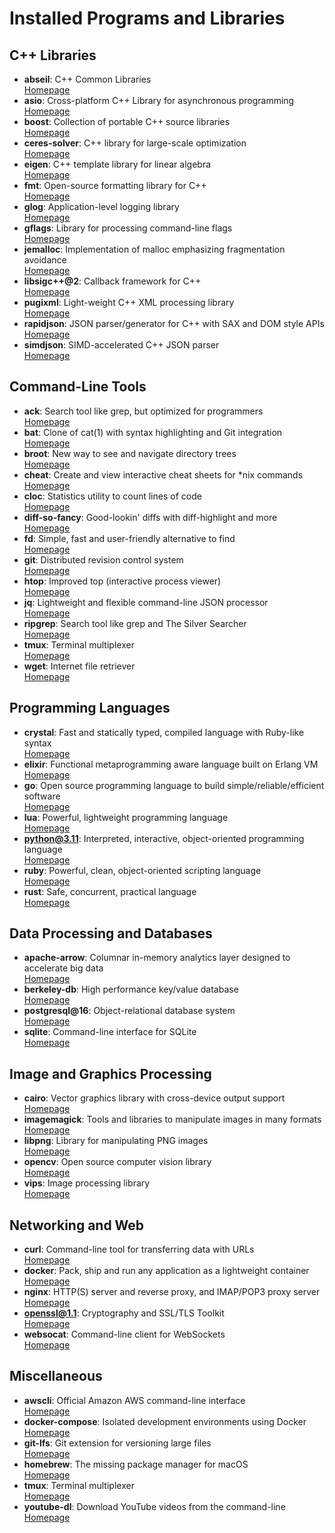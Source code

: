 # Installed Programs and Libraries

## C++ Libraries
- **abseil**: C++ Common Libraries  
  [Homepage](https://abseil.io)
- **asio**: Cross-platform C++ Library for asynchronous programming  
  [Homepage](https://think-async.com/Asio)
- **boost**: Collection of portable C++ source libraries  
  [Homepage](https://www.boost.org/)
- **ceres-solver**: C++ library for large-scale optimization  
  [Homepage](http://ceres-solver.org/)
- **eigen**: C++ template library for linear algebra  
  [Homepage](https://eigen.tuxfamily.org/)
- **fmt**: Open-source formatting library for C++  
  [Homepage](https://fmt.dev/)
- **glog**: Application-level logging library  
  [Homepage](https://github.com/google/glog)
- **gflags**: Library for processing command-line flags  
  [Homepage](https://gflags.github.io/gflags/)
- **jemalloc**: Implementation of malloc emphasizing fragmentation avoidance  
  [Homepage](https://jemalloc.net/)
- **libsigc++@2**: Callback framework for C++  
  [Homepage](https://libsigcplusplus.github.io/libsigcplusplus/)
- **pugixml**: Light-weight C++ XML processing library  
  [Homepage](https://pugixml.org/)
- **rapidjson**: JSON parser/generator for C++ with SAX and DOM style APIs  
  [Homepage](https://rapidjson.org/)
- **simdjson**: SIMD-accelerated C++ JSON parser  
  [Homepage](https://simdjson.org)

## Command-Line Tools
- **ack**: Search tool like grep, but optimized for programmers  
  [Homepage](https://beyondgrep.com/)
- **bat**: Clone of cat(1) with syntax highlighting and Git integration  
  [Homepage](https://github.com/sharkdp/bat)
- **broot**: New way to see and navigate directory trees  
  [Homepage](https://dystroy.org/broot/)
- **cheat**: Create and view interactive cheat sheets for *nix commands  
  [Homepage](https://github.com/cheat/cheat)
- **cloc**: Statistics utility to count lines of code  
  [Homepage](https://github.com/AlDanial/cloc/)
- **diff-so-fancy**: Good-lookin' diffs with diff-highlight and more  
  [Homepage](https://github.com/so-fancy/diff-so-fancy)
- **fd**: Simple, fast and user-friendly alternative to find  
  [Homepage](https://github.com/sharkdp/fd)
- **git**: Distributed revision control system  
  [Homepage](https://git-scm.com)
- **htop**: Improved top (interactive process viewer)  
  [Homepage](https://htop.dev/)
- **jq**: Lightweight and flexible command-line JSON processor  
  [Homepage](https://jqlang.github.io/jq/)
- **ripgrep**: Search tool like grep and The Silver Searcher  
  [Homepage](https://github.com/BurntSushi/ripgrep)
- **tmux**: Terminal multiplexer  
  [Homepage](https://tmux.github.io/)
- **wget**: Internet file retriever  
  [Homepage](https://www.gnu.org/software/wget/)

## Programming Languages
- **crystal**: Fast and statically typed, compiled language with Ruby-like syntax  
  [Homepage](https://crystal-lang.org/)
- **elixir**: Functional metaprogramming aware language built on Erlang VM  
  [Homepage](https://elixir-lang.org/)
- **go**: Open source programming language to build simple/reliable/efficient software  
  [Homepage](https://go.dev/)
- **lua**: Powerful, lightweight programming language  
  [Homepage](https://www.lua.org/)
- **python@3.11**: Interpreted, interactive, object-oriented programming language  
  [Homepage](https://www.python.org/)
- **ruby**: Powerful, clean, object-oriented scripting language  
  [Homepage](https://www.ruby-lang.org/)
- **rust**: Safe, concurrent, practical language  
  [Homepage](https://www.rust-lang.org/)

## Data Processing and Databases
- **apache-arrow**: Columnar in-memory analytics layer designed to accelerate big data  
  [Homepage](https://arrow.apache.org/)
- **berkeley-db**: High performance key/value database  
  [Homepage](https://www.oracle.com/database/technologies/related/berkeleydb.html)
- **postgresql@16**: Object-relational database system  
  [Homepage](https://www.postgresql.org/)
- **sqlite**: Command-line interface for SQLite  
  [Homepage](https://sqlite.org/index.html)

## Image and Graphics Processing
- **cairo**: Vector graphics library with cross-device output support  
  [Homepage](https://cairographics.org/)
- **imagemagick**: Tools and libraries to manipulate images in many formats  
  [Homepage](https://imagemagick.org/index.php)
- **libpng**: Library for manipulating PNG images  
  [Homepage](http://www.libpng.org/pub/png/libpng.html)
- **opencv**: Open source computer vision library  
  [Homepage](https://opencv.org/)
- **vips**: Image processing library  
  [Homepage](https://github.com/libvips/libvips)

## Networking and Web
- **curl**: Command-line tool for transferring data with URLs  
  [Homepage](https://curl.se/)
- **docker**: Pack, ship and run any application as a lightweight container  
  [Homepage](https://www.docker.com/)
- **nginx**: HTTP(S) server and reverse proxy, and IMAP/POP3 proxy server  
  [Homepage](https://nginx.org/)
- **openssl@1.1**: Cryptography and SSL/TLS Toolkit  
  [Homepage](https://openssl.org/)
- **websocat**: Command-line client for WebSockets  
  [Homepage](https://github.com/vi/websocat)

## Miscellaneous
- **awscli**: Official Amazon AWS command-line interface  
  [Homepage](https://aws.amazon.com/cli/)
- **docker-compose**: Isolated development environments using Docker  
  [Homepage](https://docs.docker.com/compose/)
- **git-lfs**: Git extension for versioning large files  
  [Homepage](https://git-lfs.github.com/)
- **homebrew**: The missing package manager for macOS  
  [Homepage](https://brew.sh/)
- **tmux**: Terminal multiplexer  
  [Homepage](https://tmux.github.io/)
- **youtube-dl**: Download YouTube videos from the command-line  
  [Homepage](https://ytdl-org.github.io/youtube-dl/)

